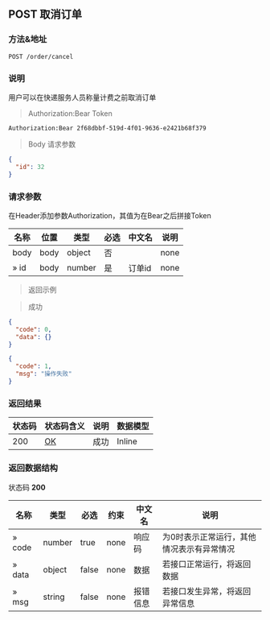 
## POST 取消订单

### 方法&地址

```
POST /order/cancel
```

### 说明

用户可以在快递服务人员称量计费之前取消订单

> Authorization:Bear Token

```
Authorization:Bear 2f68dbbf-519d-4f01-9636-e2421b68f379
```

> Body 请求参数

```json
{
  "id": 32
}
```

### 请求参数

在Header添加参数Authorization，其值为在Bear之后拼接Token

|名称|位置|类型|必选|中文名|说明|
|---|---|---|---|---|---|
|body|body|object| 否 ||none|
|» id|body|number| 是 | 订单id|none|

> 返回示例

> 成功

```json
{
  "code": 0,
  "data": {}
}
```

```json
{
  "code": 1,
  "msg": "操作失败"
}
```

### 返回结果

|状态码|状态码含义|说明|数据模型|
|---|---|---|---|
|200|[OK](https://tools.ietf.org/html/rfc7231#section-6.3.1)|成功|Inline|

### 返回数据结构

状态码 **200**

|名称|类型|必选|约束|中文名|说明|
|---|---|---|---|---|---|
|» code|number|true|none|响应码|为0时表示正常运行，其他情况表示有异常情况|
|» data|object|false|none|数据|若接口正常运行，将返回数据|
|» msg|string|false|none|报错信息|若接口发生异常，将返回异常信息|